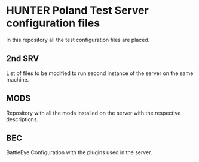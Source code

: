 # HUNTER Poland Test Server configuration files

In this repository all the test configuration files are placed.

## 2nd SRV

List of files to be modified to run second instance of the server on the same machine.

## MODS

Repository with all the mods installed on the server with the respective descriptions.

## BEC

BattleEye Configuration with the plugins used in the server.
